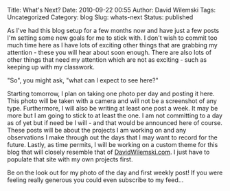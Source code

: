 Title: What's Next?
Date: 2010-09-22 00:55
Author: David Wilemski
Tags: Uncategorized
Category: blog
Slug: whats-next
Status: published

As I\'ve had this blog setup for a few months now and have just a few
posts I\'m setting some new goals for me to stick with. I don\'t wish to
commit too much time here as I have lots of exciting other things that
are grabbing my attention - these you will hear about soon enough. There
are also lots of other things that need my attention which are not as
exciting - such as keeping up with my classwork.

\"So\", you might ask, \"what can I expect to see here?\"

Starting tomorrow, I plan on taking one photo per day and posting it
here. This photo will be taken with a camera and will not be a
screenshot of any type. Furthermore, I will also be writing at least one
post a week. It may be more but I am going to stick to at least the one.
I am not committing to a day as of yet but if need be I will - and that
would be announced here of course. These posts will be about the
projects I am working on and any observations I make through out the
days that I may want to record for the future. Lastly, as time permits,
I will be working on a custom theme for this blog that will closely
resemble that of [DavidWilemski.com](http://davidwilemski.com/). I just
have to populate that site with my own projects first.

Be on the look out for my photo of the day and first weekly post! If you
were feeling really generous you could even subscribe to my feed\...
